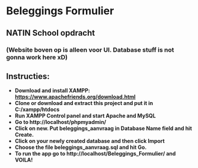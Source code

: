 # Beleggings Formulier
## NATIN School opdracht

### (Website boven op is alleen voor UI. Database stuff is not gonna work here xD)

## **Instructies:**
* **Download and install XAMPP: https://www.apachefriends.org/download.html** 
* **Clone or download and extract this project and put it in C:/xampp/htdocs**
* **Run XAMPP Control panel and start Apache and MySQL**
* **Go to http://localhost/phpmyadmin/**
* **Click on new. Put beleggings_aanvraag in Database Name field and hit Create.**
* **Click on your newly created database and then click Import**
* **Choose the file beleggings_aanvraag.sql and hit Go.**
* **To run the app go to http://localhost/Beleggings_Formulier/ and VOILA!**
